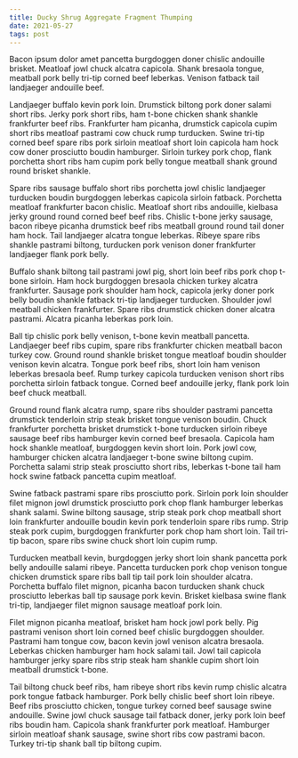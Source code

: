 ```yaml
---
title: Ducky Shrug Aggregate Fragment Thumping
date: 2021-05-27
tags: post
---
```


Bacon ipsum dolor amet pancetta burgdoggen doner chislic andouille brisket.  Meatloaf jowl chuck alcatra capicola.  Shank bresaola tongue, meatball pork belly tri-tip corned beef leberkas.  Venison fatback tail landjaeger andouille beef.

Landjaeger buffalo kevin pork loin.  Drumstick biltong pork doner salami short ribs.  Jerky pork short ribs, ham t-bone chicken shank shankle frankfurter beef ribs.  Frankfurter ham picanha, drumstick capicola cupim short ribs meatloaf pastrami cow chuck rump turducken.  Swine tri-tip corned beef spare ribs pork sirloin meatloaf short loin capicola ham hock cow doner prosciutto boudin hamburger.  Sirloin turkey pork chop, flank porchetta short ribs ham cupim pork belly tongue meatball shank ground round brisket shankle.

Spare ribs sausage buffalo short ribs porchetta jowl chislic landjaeger turducken boudin burgdoggen leberkas capicola sirloin fatback.  Porchetta meatloaf frankfurter bacon chislic.  Meatloaf short ribs andouille, kielbasa jerky ground round corned beef beef ribs.  Chislic t-bone jerky sausage, bacon ribeye picanha drumstick beef ribs meatball ground round tail doner ham hock.  Tail landjaeger alcatra tongue leberkas.  Ribeye spare ribs shankle pastrami biltong, turducken pork venison doner frankfurter landjaeger flank pork belly.

Buffalo shank biltong tail pastrami jowl pig, short loin beef ribs pork chop t-bone sirloin.  Ham hock burgdoggen bresaola chicken turkey alcatra frankfurter.  Sausage pork shoulder ham hock, capicola jerky doner pork belly boudin shankle fatback tri-tip landjaeger turducken.  Shoulder jowl meatball chicken frankfurter.  Spare ribs drumstick chicken doner alcatra pastrami.  Alcatra picanha leberkas pork loin.

Ball tip chislic pork belly venison, t-bone kevin meatball pancetta.  Landjaeger beef ribs cupim, spare ribs frankfurter chicken meatball bacon turkey cow.  Ground round shankle brisket tongue meatloaf boudin shoulder venison kevin alcatra.  Tongue pork beef ribs, short loin ham venison leberkas bresaola beef.  Rump turkey capicola turducken venison short ribs porchetta sirloin fatback tongue.  Corned beef andouille jerky, flank pork loin beef chuck meatball.

Ground round flank alcatra rump, spare ribs shoulder pastrami pancetta drumstick tenderloin strip steak brisket tongue venison boudin.  Chuck frankfurter porchetta brisket drumstick t-bone turducken sirloin ribeye sausage beef ribs hamburger kevin corned beef bresaola.  Capicola ham hock shankle meatloaf, burgdoggen kevin short loin.  Pork jowl cow, hamburger chicken alcatra landjaeger t-bone swine biltong cupim.  Porchetta salami strip steak prosciutto short ribs, leberkas t-bone tail ham hock swine fatback pancetta cupim meatloaf.

Swine fatback pastrami spare ribs prosciutto pork.  Sirloin pork loin shoulder filet mignon jowl drumstick prosciutto pork chop flank hamburger leberkas shank salami.  Swine biltong sausage, strip steak pork chop meatball short loin frankfurter andouille boudin kevin pork tenderloin spare ribs rump.  Strip steak pork cupim, burgdoggen frankfurter pork chop ham short loin.  Tail tri-tip bacon, spare ribs swine chuck short loin cupim rump.

Turducken meatball kevin, burgdoggen jerky short loin shank pancetta pork belly andouille salami ribeye.  Pancetta turducken pork chop venison tongue chicken drumstick spare ribs ball tip tail pork loin shoulder alcatra.  Porchetta buffalo filet mignon, picanha bacon turducken shank chuck prosciutto leberkas ball tip sausage pork kevin.  Brisket kielbasa swine flank tri-tip, landjaeger filet mignon sausage meatloaf pork loin.

Filet mignon picanha meatloaf, brisket ham hock jowl pork belly.  Pig pastrami venison short loin corned beef chislic burgdoggen shoulder.  Pastrami ham tongue cow, bacon kevin jowl venison alcatra bresaola.  Leberkas chicken hamburger ham hock salami tail.  Jowl tail capicola hamburger jerky spare ribs strip steak ham shankle cupim short loin meatball drumstick t-bone.

Tail biltong chuck beef ribs, ham ribeye short ribs kevin rump chislic alcatra pork tongue fatback hamburger.  Pork belly chislic beef short loin ribeye.  Beef ribs prosciutto chicken, tongue turkey corned beef sausage swine andouille.  Swine jowl chuck sausage tail fatback doner, jerky pork loin beef ribs boudin ham.  Capicola shank frankfurter pork meatloaf.  Hamburger sirloin meatloaf shank sausage, swine short ribs cow pastrami bacon.  Turkey tri-tip shank ball tip biltong cupim.